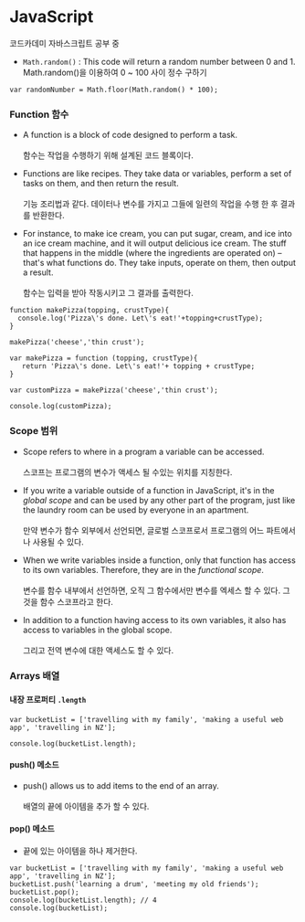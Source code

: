 # JavaScript
코드카데미 자바스크립트 공부 중 

- `Math.random()` : This code will return a random number between 0 and 1.<br>
Math.random()을 이용하여 0 ~ 100 사이 정수 구하기 

```
var randomNumber = Math.floor(Math.random() * 100);
```
### Function 함수

- A function is a block of code designed to perform a task.<br><br>
함수는 작업을 수행하기 위해 설계된 코드 블록이다.

- Functions are like recipes. They take data or variables, perform a set of tasks on them, and then return the result.<br><br>
기능 조리법과 같다. 데이터나 변수를 가지고 그들에 일련의 작업을 수행 한 후 결과를 반환한다.

- For instance, to make ice cream, you can put sugar, cream, and ice into an ice cream machine, and it will output delicious ice cream. The stuff that happens in the middle (where the ingredients are operated on) – that's what functions do. They take inputs, operate on them, then output a result.<br><br>
함수는 입력을 받아 작동시키고 그 결과를 출력한다.

```
function makePizza(topping, crustType){
  console.log('Pizza\'s done. Let\'s eat!'+topping+crustType);
}

makePizza('cheese','thin crust');
```

```
var makePizza = function (topping, crustType){
   return 'Pizza\'s done. Let\'s eat!'+ topping + crustType;
}

var customPizza = makePizza('cheese','thin crust');

console.log(customPizza);
```

### Scope 범위

- Scope refers to where in a program a variable can be accessed.<br><br>
스코프는 프로그램의 변수가 액세스 될 수있는 위치를 지칭한다. 

- If you write a variable outside of a function in JavaScript, it's in the *global scope* and can be used by any other part of the program, just like the laundry room can be used by everyone in an apartment.<br><br>
만약 변수가 함수 외부에서 선언되면, 글로벌 스코프로서 프로그램의 어느 파트에서나 사용될 수 있다. 

- When we write variables inside a function, only that function has access to its own variables. Therefore, they are in the *functional scope*.<br><br>
변수를 함수 내부에서 선언하면, 오직 그 함수에서만 변수를 엑세스 할 수 있다. 그것을 함수 스코프라고 한다. 

- In addition to a function having access to its own variables, it also has access to variables in the global scope.<br><br>
그리고 전역 변수에 대한 액세스도 할 수 있다.

### Arrays 배열 

#### 내장 프로퍼티 `.length`

```
var bucketList = ['travelling with my family', 'making a useful web app', 'travelling in NZ'];

console.log(bucketList.length);
```

#### push() 메소드 

- push() allows us to add items to the end of an array. <br><br>
배열의 끝에 아이템을 추가 할 수 있다. 

#### pop() 메소드 

- 끝에 있는 아이템을 하나 제거한다. 

```
var bucketList = ['travelling with my family', 'making a useful web app', 'travelling in NZ'];
bucketList.push('learning a drum', 'meeting my old friends');
bucketList.pop();
console.log(bucketList.length); // 4
console.log(bucketList);
```